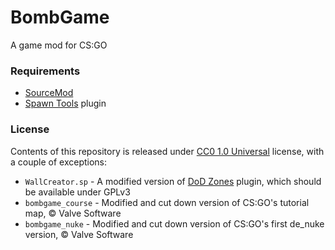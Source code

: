 BombGame
========

A game mod for CS:GO

### Requirements

- [SourceMod](https://www.sourcemod.net/)
- [Spawn Tools](https://forums.alliedmods.net/showthread.php?p=1054201) plugin

### License
Contents of this repository is released under [CC0 1.0 Universal](LICENSE) license, with a couple of exceptions:

- `WallCreator.sp` - A modified version of [DoD Zones](https://forums.alliedmods.net/showthread.php?p=1992342) plugin, which should be available under GPLv3
- `bombgame_course` - Modified and cut down version of CS:GO's tutorial map, © Valve Software
- `bombgame_nuke` - Modified and cut down version of CS:GO's first de_nuke version, © Valve Software
